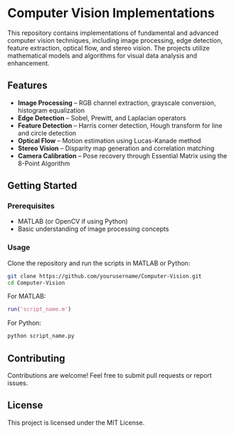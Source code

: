 # **Computer Vision Implementations**

This repository contains implementations of fundamental and advanced computer vision techniques, including image processing, edge detection, feature extraction, optical flow, and stereo vision. The projects utilize mathematical models and algorithms for visual data analysis and enhancement.

## **Features**
- **Image Processing** – RGB channel extraction, grayscale conversion, histogram equalization
- **Edge Detection** – Sobel, Prewitt, and Laplacian operators
- **Feature Detection** – Harris corner detection, Hough transform for line and circle detection
- **Optical Flow** – Motion estimation using Lucas-Kanade method
- **Stereo Vision** – Disparity map generation and correlation matching
- **Camera Calibration** – Pose recovery through Essential Matrix using the 8-Point Algorithm

## **Getting Started**
### **Prerequisites**
- MATLAB (or OpenCV if using Python)
- Basic understanding of image processing concepts

### **Usage**
Clone the repository and run the scripts in MATLAB or Python:
```bash
git clone https://github.com/yourusername/Computer-Vision.git
cd Computer-Vision
```
For MATLAB:
```matlab
run('script_name.m')
```
For Python:
```bash
python script_name.py
```

## **Contributing**
Contributions are welcome! Feel free to submit pull requests or report issues.

## **License**
This project is licensed under the MIT License.
